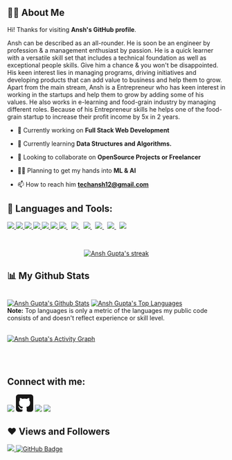 
## 🙋‍♂️ About Me
Hi! Thanks for visiting **Ansh's GitHub profile**.

Ansh can be described as an all-rounder. He is soon be an engineer by profession & a management enthusiast by passion. He is a quick learner with a versatile skill set that includes a technical foundation as well as exceptional people skills. Give him a chance & you won't be disappointed.
His keen interest lies in managing programs, driving initiatives and developing products that can add value to business and help them to grow. Apart from the main stream, Ansh is a Entrepreneur who has keen interest in working in the startups and help them to grow by adding some of his values. He also works in e-learning and food-grain industry by managing different roles. Because of his Entrepreneur skills he helps one of the food-grain startup to increase their profit income by 5x in 2 years.


- 🔭 Currently working on **Full Stack Web Development**

- 🌱 Currently learning **Data Structures and Algorithms.**

- 👯 Looking to collaborate on **OpenSource Projects or Freelancer**

- 👨‍💻 Planning to get my hands into **ML & AI**

- 📫 How to reach him **techansh12@gmail.com**


## 🚀 Languages and Tools:

<p align="left">
    <a href="https://www.w3schools.com/CPP/default.asp" target="_blank"> <img src="https://img.icons8.com/color/48/000000/c-plus-plus-logo.png"/> </a> 
    <a href="https://www.java.com" target="_blank"> <img src="https://img.icons8.com/color/48/000000/java-coffee-cup-logo.png"/> </a>
    <!-- <a href="https://reactjs.org/" target="_blank"> <img src="https://img.icons8.com/color/48/000000/react-native.png"/> </a> -->
    <!-- <a href="https://spring.io/projects/spring-boot" target="_blank"> <img src="https://img.icons8.com/color/48/000000/spring-logo.png"/> </a> --> 
    <a href="https://developer.mozilla.org/en-US/docs/Web/JavaScript" target="_blank"> <img src="https://img.icons8.com/color/48/000000/javascript.png"/> </a> 
    <a href="https://www.w3.org/html/" target="_blank"> <img src="https://img.icons8.com/color/48/000000/html-5.png"/> </a> 
    <a href="https://www.w3schools.com/css/" target="_blank"> <img src="https://img.icons8.com/color/48/000000/css3.png"/> </a> 
    <a href="https://getbootstrap.com" target="_blank"> <img src="https://img.icons8.com/color/48/000000/bootstrap.png"/> </a> 
    <!-- <a href="https://www.python.org" target="_blank"> <img src="https://img.icons8.com/color/48/000000/python.png"/> </a>  -->
    <a style="padding-right:8px;" href="https://nodejs.org" target="_blank"> <img src="https://img.icons8.com/color/48/000000/nodejs.png"/> </a> 
    <a style="padding-right:8px;" href="https://www.mysql.com/" target="_blank"> <img src="https://img.icons8.com/fluent/50/000000/mysql-logo.png"/> </a>
  <a style="padding-right:8px;" href="https://www.sublimetext.com/3" target="_blank"> <img src="https://img.icons8.com/fluency/48/000000/sublime-text.png"/> </a>
  <a style="padding-right:8px;" href="https://www.jetbrains.com/idea/download/" target="_blank"> <img src="https://img.icons8.com/color/48/000000/intellij-idea.png"/> </a>
  <a style="padding-right:8px;" href="https://code.visualstudio.com/download" target="_blank"> <img src="https://img.icons8.com/color/48/000000/visual-studio-code-2019.png"/> </a>
  <a style="padding-right:8px;" href="https://www.androidstudio.com" target="_blank"> <img src="https://img.icons8.com/fluency/48/000000/android-studio--v2.png"/> </a>
</p>

<!-- [![React Badge](https://img.shields.io/badge/-React-61DBFB?style=for-the-badge&labelColor=black&logo=react&logoColor=61DBFB)](#)  [![Javascript Badge](https://img.shields.io/badge/-Javascript-F0DB4F?style=for-the-badge&labelColor=black&logo=javascript&logoColor=F0DB4F)](#) [![Typescript Badge](https://img.shields.io/badge/-Typescript-007acc?style=for-the-badge&labelColor=black&logo=typescript&logoColor=007acc)](#) [![Nodejs Badge](https://img.shields.io/badge/-Nodejs-3C873A?style=for-the-badge&labelColor=black&logo=node.js&logoColor=3C873A)](#) [![GraphQL Badge](https://img.shields.io/badge/-GraphQl-e535ab?style=for-the-badge&labelColor=black&logo=node.js&logoColor=e535ab)](#) -->
<br/>

<p align="center">
    <a href="https://github.com/Ansh-create/github-readme-streak-stats">
        <img title="🔥 Get streak stats for your profile at git.io/streak-stats" alt="Ansh Gupta's streak" src="https://github-readme-streak-stats.herokuapp.com/?user=Ansh-create&theme=black-ice&hide_border=true&stroke=0000&background=060A0CD0"/>
    </a>
</p>

## 📊 My Github Stats

  <br/>
    <a href="https://github.com/Ansh-create/github-readme-stats"><img alt="Ansh Gupta's Github Stats" src="https://github-readme-stats.vercel.app/api?username=Ansh-create&show_icons=true&count_private=true&theme=react&hide_border=true&bg_color=0D1117" /></a>
  <a href="https://github.com/Ansh-create/github-readme-stats"><img alt="Ansh Gupta's Top Languages" src="https://github-readme-stats.vercel.app/api/top-langs/?username=Ansh-create&langs_count=8&count_private=true&layout=compact&theme=react&hide_border=true&bg_color=0D1117" /></a>
  <br/>
  <b>Note:</b> Top languages is only a metric of the languages my public code consists of and doesn't reflect experience or skill level.


<br/>
<br/>

<a href="https://github.com/Ansh-create/github-readme-activity-graph"><img alt="Ansh Gupta's Activity Graph" src="https://activity-graph.herokuapp.com/graph?username=Ansh-create&bg_color=0D1117&color=5BCDEC&line=5BCDEC&point=FFFFFF&hide_border=true" /></a>

<br/>
<br/>

## Connect with me:
<p align="left">

<a href = "https://www.linkedin.com/in/ansh-gupta-create/" target="_blank"><img src="https://img.icons8.com/fluent/48/000000/linkedin.png"/></a>
<a href="https://github.com/ansh-create" target="_blank">
    <img src="https://github.com/edent/SuperTinyIcons/blob/master/images/svg/github.svg" target="_blank" alt="Github" width="40px" ></a>
<a href = "https://www.instagram.com/i_ansh_gupta_/" target="_blank"><img src="https://img.icons8.com/instagram"/></a>
<a href = "https://twitter.com/i_ansh_gupta_" target="_blank"><img src="https://img.icons8.com/twitter"/></a>
</p>

## ❤ Views and Followers
<a href="https://github.com/Meghna-DAS/github-profile-views-counter">
    <img src="https://komarev.com/ghpvc/?username=Ansh-create">
</a>
<a href="https://github.com/Ansh-create?tab=followers"><img src="https://img.shields.io/github/followers/Ansh-create?label=Followers&style=social" alt="GitHub Badge"></a>
